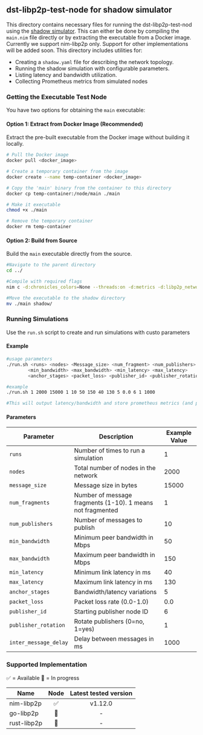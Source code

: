 ## dst-libp2p-test-node for shadow simulator
This directory contains necessary files for running the dst-libp2p-test-nod using the [shadow simulator](https://github.com/shadow/shadow). This can either be done by compiling the `main.nim` file directly or by extracting the executable from a Docker image. Currently we support nim-libp2p only. Support for other implementations will be added soon. This directory includes utilities for:
* Creating a `shadow.yaml` file for describing the network topology.
* Running the shadow simulation with configurable parameters.
* Listing latency and bandwidth utilization.
* Collecting Prometheus metrics from simulated nodes 

### Getting the Executable Test Node
You have two options for obtaining the `main` executable:

#### Option 1: Extract from Docker Image (Recommended)
Extract the pre-built executable from the Docker image without building it locally.

```bash
# Pull the Docker image
docker pull <docker_image>

# Create a temporary container from the image
docker create --name temp-container <docker_image>

# Copy the 'main' binary from the container to this directory
docker cp temp-container:/node/main ./main

# Make it executable
chmod +x ./main

# Remove the temporary container
docker rm temp-container
```

#### Option 2: Build from Source
Build the `main` executable directly from the source.

```bash
#Navigate to the parent directory
cd ../

#Compile with required flags
nim c -d:chronicles_colors=None --threads:on -d:metrics -d:libp2p_network_protocols_metrics -d:release main

#Move the executable to the shadow directory
mv ./main shadow/
```

### Running Simulations
Use the `run.sh` script to create and run simulations with custo parameters

#### Example

```bash
#usage parameters
./run.sh <runs> <nodes> <Message_size> <num_fragment> <num_publishers>
        <min_bandwidth> <max_bandwidth> <min_latency> <max_latency>
        <anchor_stages> <packet_loss> <publisher_id> <publisher_rotation> <inter_message_delay>

#example
./run.sh 1 2000 15000 1 10 50 150 40 130 5 0.0 6 1 1000

#This will output latency/bandwidth and store prometheus metrics (and peer data) in shadow.data directory
```

#### Parameters
| Parameter | Description | Example Value |
|-----------|-------------|---------------|
| `runs` | Number of times to run a simulation | 1 |
| `nodes` | Total number of nodes in the network | 2000 |
| `message_size` | Message size in bytes | 15000 |
| `num_fragments` | Number of message fragments (1-10). 1 means not fragmented | 1 |
| `num_publishers` | Number of messages to publish | 10 |
| `min_bandwidth` | Minimum peer bandwidth in Mbps | 50 |
| `max_bandwidth` | Maximum peer bandwidth in Mbps | 150 |
| `min_latency` | Minimum link latency in ms | 40 |
| `max_latency` | Maximum link latency in ms | 130 |
| `anchor_stages` | Bandwidth/latency variations | 5 |
| `packet_loss` | Packet loss rate (0.0-1.0) | 0.0 |
| `publisher_id` | Starting publisher node ID | 6 |
| `publisher_rotation` | Rotate publishers (0=no, 1=yes) | 1 |
| `inter_message_delay` | Delay between messages in ms | 1000 |


### Supported Implementation
✅ = Available
🚧 = In progress

| Name                         | Node | Latest tested version |
|------------------------------|:----:|:---------------------:|
| nim-libp2p                   |  ✅  |  v1.12.0              |
| go-libp2p                    |  🚧  |  -                    |
| rust-libp2p                  |  🚧  |  -                    |

